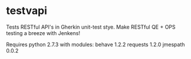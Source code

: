 testvapi
========

Tests RESTful API's in Gherkin unit-test stye. Make RESTful QE + OPS testing a breeze with Jenkens!

Requires python 2.7.3 with modules:
behave  1.2.2
requests 1.2.0
jmespath  0.0.2
